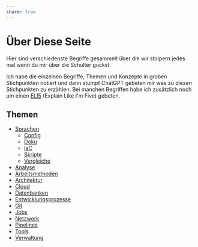 ```yaml
---
share: true
---
```


# Über Diese Seite

Hier sind verschiedenste Begriffe gesammelt über die wir stolpern jedes mal wenn du mir über die Schulter guckst.

Ich habe die einzelnen Begriffe, Themen und Konzepte in groben Stichpunkten notiert und dann stumpf ChatGPT gebeten mir was zu diesen Stichpunkten zu erzählen. Bei manchen Begriffen habe ich zusätzlich noch um einen [ELI5](https://www.reddit.com/r/explainlikeimfive/) (Explain Like I'm Five) gebeten.

## Themen

- [Sprachen](./Begriffe/Sprachen/Sprachen.md#)
	- [Config](./Begriffe/Sprachen/Config.md#)
	- [Doku](./Begriffe/Sprachen/Doku.md#)
	- [IaC](./Begriffe/Sprachen/IaC.md#)
	- [Skripte](./Begriffe/Sprachen/Skripte.md#)
	- [Vergleiche](./Begriffe/Sprachen/Vergleiche.md#)
- [Analyse](./Begriffe/Analyse.md#)
- [Arbeitsmethoden](./Begriffe/Arbeitsmethoden.md#)
- [Architektur](./Begriffe/Architektur.md#)
- [Cloud](./Begriffe/Cloud.md#)
- [Datenbanken](./Begriffe/Datenbanken.md#)
- [Entwicklungsprozesse](./Begriffe/Entwicklungsprozesse.md#)
- [Git](./Begriffe/Git.md#)
- [Jobs](./Begriffe/Jobs.md#)
- [Netzwerk](./Begriffe/Netzwerk.md#)
- [Pipelines](./Begriffe/Pipelines.md#)
- [Tools](./Begriffe/Tools.md#)
- [Verwaltung](./Begriffe/Verwaltung.md#)